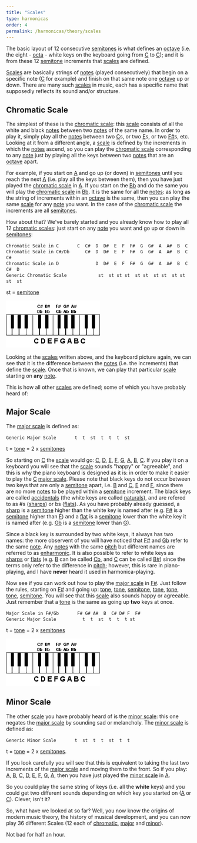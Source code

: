 ```yaml
---
title: "Scales"
type: harmonicas
order: 4
permalink: /harmonicas/theory/scales
---
```

The basic layout of 12 consecutive [semitones](https://en.wikipedia.org/wiki/Semitone) is what defines an [octave](https://en.wikipedia.org/wiki/Octave) (i.e. the eight - [octa](https://en.wiktionary.org/wiki/octa-) \- white keys on the keyboard going from [C](https://en.wikipedia.org/wiki/C_%28musical_note%29) to [C](https://en.wikipedia.org/wiki/C_%28musical_note%29)); and it is from these 12 [semitone](https://en.wikipedia.org/wiki/Semitone) increments that [scales](https://en.wikipedia.org/wiki/Musical_scale) are defined.

[Scales](https://en.wikipedia.org/wiki/Musical_scale) are basically strings of [notes](https://en.wikipedia.org/wiki/Note) (played consecutively) that begin on a specific note ([C](https://en.wikipedia.org/wiki/C_%28musical_note%29) for example) and finish on that same note one [octave](https://en.wikipedia.org/wiki/Octave) up or down. There are many such [scales](https://en.wikipedia.org/wiki/Musical_scale) in music, each has a specific name that supposedly reflects its sound and/or structure.

## Chromatic Scale

The simplest of these is the [chromatic scale](https://en.wikipedia.org/wiki/Chromatic_scale): this [scale](https://en.wikipedia.org/wiki/Musical_scale) consists of all the white and black [notes](https://en.wikipedia.org/wiki/Note) between two [notes](https://en.wikipedia.org/wiki/Note) of the same name. In order to play it, simply play all the [notes](https://en.wikipedia.org/wiki/Note) between two [C](https://en.wikipedia.org/wiki/C_%28musical_note%29)s, or two [E](https://en.wikipedia.org/wiki/E_%28musical_note%29)s, or two [F#](https://en.wikipedia.org/wiki/F%E2%99%AF_%28musical_note%29)s, etc. Looking at it from a different angle, a [scale](https://en.wikipedia.org/wiki/Musical_scale) is defined by the increments in which the [notes](https://en.wikipedia.org/wiki/Note) ascend, so you can play the [chromatic scale](https://en.wikipedia.org/wiki/Chromatic_scale) corresponding to any [note](https://en.wikipedia.org/wiki/Note) just by playing all the keys between two [notes](https://en.wikipedia.org/wiki/Note) that are an [octave](https://en.wikipedia.org/wiki/Octave) apart.

For example, if you start on [A](https://en.wikipedia.org/wiki/A_%28musical_note%29) and go up (or down) in [semitones](https://en.wikipedia.org/wiki/Semitone) until you reach the next [A](https://en.wikipedia.org/wiki/A_%28musical_note%29) (i.e. play all the keys between them), then you have just played the [chromatic scale](https://en.wikipedia.org/wiki/Chromatic_scale) in [A](https://en.wikipedia.org/wiki/A_%28musical_note%29). If you start on the [Bb](https://en.wikipedia.org/wiki/B%E2%99%AD_%28musical_note%29) and do the same you will play the [chromatic scale](https://en.wikipedia.org/wiki/Chromatic_scale) in [Bb](https://en.wikipedia.org/wiki/B%E2%99%AD_%28musical_note%29). It is the same for all the [notes](https://en.wikipedia.org/wiki/Note): as long as the string of increments within an [octave](https://en.wikipedia.org/wiki/Octave) is the same, then you can play the same [scale](https://en.wikipedia.org/wiki/Musical_scale) for any [note](https://en.wikipedia.org/wiki/Note) you want. In the case of the [chromatic scale](https://en.wikipedia.org/wiki/Chromatic_scale) the increments are all [semitones](https://en.wikipedia.org/wiki/Semitone).

How about that? We've barely started and you already know how to play all 12 [chromatic scales](https://en.wikipedia.org/wiki/Chromatic_scale): just start on any [note](https://en.wikipedia.org/wiki/Note) you want and go up or down in [semitones](https://en.wikipedia.org/wiki/Semitone):

```
Chromatic Scale in C       C  C#  D  D#  E  F  F#  G  G#  A  A#  B  C
Chromatic Scale in C#/Db      C#  D  D#  E  F  F#  G  G#  A  A#  B  C  C#
Chromatic Scale in D              D  D#  E  F  F#  G  G#  A  A#  B  C  C#  D
Generic Chromatic Scale            st  st st st  st st  st st  st st st  st
```

st = [semitone](https://en.wikipedia.org/wiki/Semitone)

![Keyboard](/assets/images/harmonicas/keyboard.png)

Looking at the [scales](https://en.wikipedia.org/wiki/Musical_scale) written above, and the keyboard picture again, we can see that it is the difference between the [notes](https://en.wikipedia.org/wiki/Note) (i.e. the increments) that define the [scale](https://en.wikipedia.org/wiki/Musical_scale). Once that is known, we can play that particular [scale](https://en.wikipedia.org/wiki/Musical_scale) starting on **any** [note](https://en.wikipedia.org/wiki/Note).

This is how all other [scales](https://en.wikipedia.org/wiki/Musical_scale) are defined; some of which you have probably heard of:

## Major Scale

The [major scale](https://en.wikipedia.org/wiki/Major_scale) is defined as:

```
Generic Major Scale       t  t  st  t  t  t  st
```

t = [tone](https://en.wikipedia.org/wiki/Whole_tone) = 2 x [semitones](https://en.wikipedia.org/wiki/Semitone)


So starting on [C](https://en.wikipedia.org/wiki/C_%28musical_note%29) the [scale](https://en.wikipedia.org/wiki/Musical_scale) would go: [C](https://en.wikipedia.org/wiki/C_%28musical_note%29), [D](https://en.wikipedia.org/wiki/D_%28musical_note%29), [E](https://en.wikipedia.org/wiki/E_%28musical_note%29), [F](https://en.wikipedia.org/wiki/F_%28musical_note%29), [G](https://en.wikipedia.org/wiki/G_%28musical_note%29), [A](https://en.wikipedia.org/wiki/A_%28musical_note%29), [B](https://en.wikipedia.org/wiki/B_%28musical_note%29), [C](https://en.wikipedia.org/wiki/C_%28musical_note%29). If you play it on a keyboard you will see that the [scale](https://en.wikipedia.org/wiki/Musical_scale) sounds "happy" or "agreeable", and this is why the piano keyboard is designed as it is: in order to make it easier to play the [C](https://en.wikipedia.org/wiki/C_%28musical_note%29) [major scale](https://en.wikipedia.org/wiki/Major_scale). Please note that black keys do not occur between two keys that are only a [semitone](https://en.wikipedia.org/wiki/Semitone) apart, i.e. [B](https://en.wikipedia.org/wiki/B_%28musical_note%29) and [C](https://en.wikipedia.org/wiki/C_%28musical_note%29), [E](https://en.wikipedia.org/wiki/E_%28musical_note%29) and [F](https://en.wikipedia.org/wiki/F_%28musical_note%29), since there are no more [notes](https://en.wikipedia.org/wiki/Note) to be played within a [semitone](https://en.wikipedia.org/wiki/Semitone) increment. The black keys are called [accidentals](https://en.wikipedia.org/wiki/Accidental_%28music%29) (the white keys are called [naturals](https://en.wikipedia.org/wiki/Natural_%28music%29)), and are refered to as #s ([sharps](https://en.wikipedia.org/wiki/Sharp_%28music%29)) or bs ([flats](https://en.wikipedia.org/wiki/Flat_%28music%29)). As you have probably already guessed, a [sharp](https://en.wikipedia.org/wiki/Sharp_%28music%29) is a [semitone](https://en.wikipedia.org/wiki/Semitone) higher than the white key is named after (e.g. [F#](https://en.wikipedia.org/wiki/F%E2%99%AF_%28musical_note%29) is a [semitone](https://en.wikipedia.org/wiki/Semitone) higher than [F](https://en.wikipedia.org/wiki/F_%28musical_note%29)) and a [flat](https://en.wikipedia.org/wiki/Flat_%28music%29) is a [semitone](https://en.wikipedia.org/wiki/Semitone) lower than the white key it is named after (e.g. [Gb](https://en.wikipedia.org/wiki/G%E2%99%AD_%28musical_note%29) is a [semitone](https://en.wikipedia.org/wiki/Semitone) lower than [G](https://en.wikipedia.org/wiki/G_%28musical_note%29)).

Since a black key is surrounded by two white keys, it always has two names: the more observent of you will have noticed that [F#](https://en.wikipedia.org/wiki/F%E2%99%AF_%28musical_note%29) and [Gb](https://en.wikipedia.org/wiki/G%E2%99%AD_%28musical_note%29) refer to the same [note](https://en.wikipedia.org/wiki/Note). Any [notes](https://en.wikipedia.org/wiki/Note) with the same [pitch](https://en.wikipedia.org/wiki/Pitch_%28music%29) but different names are referred to as [enharmonic](https://en.wikipedia.org/wiki/Enharmonic). It is also possible to refer to white keys as [sharps](https://en.wikipedia.org/wiki/Sharp_%28music%29) or [flats](https://en.wikipedia.org/wiki/Flat_%28music%29) (e.g. [B](https://en.wikipedia.org/wiki/B_%28musical_note%29) can be called [Cb](https://en.wikipedia.org/wiki/C%E2%99%AD_%28musical_note%29), and [C](https://en.wikipedia.org/wiki/C_%28musical_note%29) can be called [B#](https://en.wikipedia.org/wiki/B%E2%99%AF_%28musical_note%29)) since the terms only refer to the difference in [pitch](https://en.wikipedia.org/wiki/Pitch_%28music%29); however, this is rare in piano-playing, and I have **never** heard it used in harmonica-playing.

Now see if you can work out how to play the [major scale](https://en.wikipedia.org/wiki/Major_scale) in [F#](https://en.wikipedia.org/wiki/F%E2%99%AF_%28musical_note%29). Just follow the rules, starting on [F#](https://en.wikipedia.org/wiki/F%E2%99%AF_%28musical_note%29) and going up: [tone](https://en.wikipedia.org/wiki/Whole_tone), [tone](https://en.wikipedia.org/wiki/Whole_tone), [semitone](https://en.wikipedia.org/wiki/Semitone), [tone](https://en.wikipedia.org/wiki/Whole_tone), [tone](https://en.wikipedia.org/wiki/Whole_tone), [tone](https://en.wikipedia.org/wiki/Whole_tone), [semitone](https://en.wikipedia.org/wiki/Semitone). You will see that this [scale](https://en.wikipedia.org/wiki/Musical_scale) also sounds happy or agreeable. Just remember that a [tone](https://en.wikipedia.org/wiki/Whole_tone) is the same as going up **two** keys at once.

```
Major Scale in F#/Gb       F# G# A#  B  C# D# F  F#
Generic Major Scale          t  t  st  t  t  t st
```

t = [tone](https://en.wikipedia.org/wiki/Whole_tone) = 2 x [semitones](https://en.wikipedia.org/wiki/Semitone) 

![Keyboard](/assets/images/harmonicas/keyboard.png)

## Minor Scale

The other [scale](https://en.wikipedia.org/wiki/Musical_scale) you have probably heard of is the [minor scale](https://en.wikipedia.org/wiki/Minor_scale): this one negates the [major scale](https://en.wikipedia.org/wiki/Major_scale) by sounding sad or melancholy. The [minor scale](https://en.wikipedia.org/wiki/Minor_scale) is defined as:

```
Generic Minor Scale       t  st  t  t  st  t  t
```

t = [tone](https://en.wikipedia.org/wiki/Whole_tone) = 2 x [semitones](https://en.wikipedia.org/wiki/Semitone).

If you look carefully you will see that this is equivalent to taking the last two increments of the [major scale](https://en.wikipedia.org/wiki/Major_scale) and moving them to the front. So if you play: [A](https://en.wikipedia.org/wiki/A_%28musical_note%29), [B](https://en.wikipedia.org/wiki/B_%28musical_note%29), [C](https://en.wikipedia.org/wiki/C_%28musical_note%29), [D](https://en.wikipedia.org/wiki/D_%28musical_note%29), [E](https://en.wikipedia.org/wiki/E_%28musical_note%29), [F](https://en.wikipedia.org/wiki/F_%28musical_note%29), [G](https://en.wikipedia.org/wiki/G_%28musical_note%29), [A](https://en.wikipedia.org/wiki/A_%28musical_note%29), then you have just played the [minor scale](https://en.wikipedia.org/wiki/Minor_scale) in [A](https://en.wikipedia.org/wiki/A_%28musical_note%29).

So you could play the same string of keys (i.e. all the **white** keys) and you could get two different sounds depending on which key you started on ([A](https://en.wikipedia.org/wiki/A_%28musical_note%29) or [C](https://en.wikipedia.org/wiki/C_%28musical_note%29)). Clever, isn't it?

So, what have we looked at so far? Well, you now know the origins of modern music theory, the history of musical development, and you can now play 36 different Scales (12 each of [chromatic](https://en.wikipedia.org/wiki/Chromatic_scale), [major](https://en.wikipedia.org/wiki/Major_scale) and [minor](https://en.wikipedia.org/wiki/Minor_scale)).

Not bad for half an hour.
